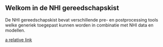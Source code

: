## Welkom in de NHI gereedschapskist
De NHI gereedschapskist bevat verschillende pre- en postprocessing tools welke generiek toegepast kunnen worden in combinatie met NHI data en modellen.

[a relative link](https://github.com/SIF-framework/SIF-tools/README.md)
